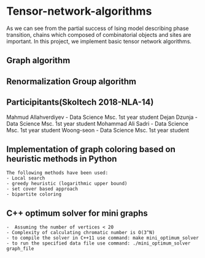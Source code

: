 # Tensor-network-algorithms
As we can see from the partial success of Ising model describing phase transition, chains which composed of combinatorial objects and sites are important. In this project, we implement basic tensor network algorithms.

## Graph algorithm

## Renormalization Group algorithm

## Participitants(Skoltech 2018-NLA-14)
Mahmud Allahverdiyev - Data Science Msc. 1st year student
Dejan Dzunja - Data Science Msc. 1st year student
Mohammad Ali Sadri - Data Science Msc. 1st year student
Woong-seon - Data Science Msc. 1st year student



## Implementation of graph coloring based on heuristic methods in Python
    The following methods have been used:
    - Local search
    - greedy heuristic (logarithmic upper bound)
    - set cover based approach
    - bipartite coloring

## C++ optimum solver for mini graphs
    -  Assuming the number of vertices < 20
    - Complexity of calculating chromatic number is O(3^N)
    - to compile the solver in C++11 use command: make mini_optimum_solver
    - to run the specified data file use command: ./mini_optimum_solver graph_file
